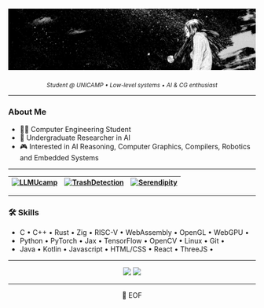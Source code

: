 ![banner](assets/banner.jpg)

<div align="center">
  <sub><i>Student @ UNICAMP • Low-level systems • AI & CG enthusiast</i></sub>
</div>

---

### About Me

- 🧑‍🎓 Computer Engineering Student
- 🔬 Undergraduate Researcher in AI
- 🎮 Interested in AI Reasoning, Computer Graphics, Compilers, Robotics and Embedded Systems

---

| [![LLMUcamp](https://github-readme-stats.vercel.app/api/pin/?username=nPr0nn&repo=LLMUcamp&theme=dracula)](https://github.com/nPr0nn/LLMUcamp) | [![TrashDetection](https://github-readme-stats.vercel.app/api/pin/?username=nPr0nn&repo=TrashDetection&theme=dracula)](https://github.com/nPr0nn/TrashDetection) | [![Serendipity](https://github-readme-stats.vercel.app/api/pin/?username=nPr0nn&repo=Serendipity&theme=dracula)](https://github.com/nPr0nn/Serendipity) |
|:--:|:--:|:--:|

---

### 🛠️ Skills

- C • C++ • Rust • Zig • RISC-V • WebAssembly • OpenGL • WebGPU •  
- Python • PyTorch • Jax • TensorFlow • OpenCV • Linux • Git • 
- Java • Kotlin • Javascript • HTML/CSS • React • ThreeJS •  

---

<div align="center">
  <img height="180em" src="https://github-stats-alpha.vercel.app/api?username=nPr0nn&cc=333333&tc=dddddd&ic=dddddd&bc=000000">
  <img height="180em" src="https://github-readme-stats.vercel.app/api/top-langs/?username=nPr0nn&hide=Jupyter%20Notebook,GDScript,VHDL,verilog,Systemverilog,CMake,Makefile,shell,css&layout=compact&langs_count=10&title_color=dddddd&text_color=dddddd&bg_color=000000&border_color=333333"/>
</div>

---

<div align="center">
 💾 EOF
</div>

